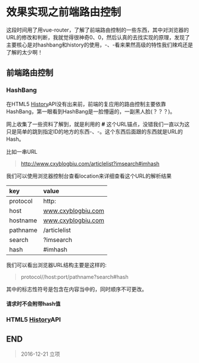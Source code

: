 # 效果实现之前端路由控制

这段时间用了用vue-router，了解了前端路由控制的一些东西，其中对浏览器的URL的修改和判断，我就觉得很神奇0、0，然后认真的去找实现的原理，发现了主要核心是对hashbang和history的使用，-、-看来果然高级的特性我们辣鸡还是了解的太少啊！

## 前端路由控制

### HashBang

在HTML5 [History](https://developer.mozilla.org/zh-CN/docs/Web/API/History)API没有出来前，前端的复应用的路由控制主要依靠HashBang，第一眼看到HashBang是一脸懵逼的，一副黑人脸(？？？)。

网上收集了一些资料了解到，就是利用的 **#** 这个URL锚点，没错我们一直以为这只是简单的跳到指定ID的地方的东西-、-。这个东西后面跟的东西就是URL的Hash。

比如一串URL

> http://www.cxyblogbiu.com/articlelist?imsearch#imhash

我们可以使用浏览器控制台查看location来详细查看这个URL的解析结果

|key      |value|
|:--      |:--|
|protocol |http:|
|host     |www.cxyblogbiu.com|
|hostname |www.cxyblogbiu.com|
|pathname |/articlelist|
|search   |?imsearch|
|hash     |#imhash|

我们可以看出浏览器URL结构主要是这样的:

> protocol//host:port/pathname?search#hash

其中的标志性符号是包含在内容当中的，同时顺序不可更改。

#### 请求时不会附带hash值


### HTML5 [History](https://developer.mozilla.org/zh-CN/docs/Web/API/History)API

## END

> 2016-12-21 立项
